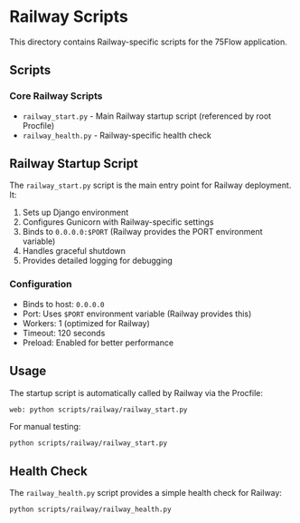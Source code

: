 # Railway Scripts

This directory contains Railway-specific scripts for the 75Flow application.

## Scripts

### Core Railway Scripts
- `railway_start.py` - Main Railway startup script (referenced by root Procfile)
- `railway_health.py` - Railway-specific health check

## Railway Startup Script

The `railway_start.py` script is the main entry point for Railway deployment. It:

1. Sets up Django environment
2. Configures Gunicorn with Railway-specific settings
3. Binds to `0.0.0.0:$PORT` (Railway provides the PORT environment variable)
4. Handles graceful shutdown
5. Provides detailed logging for debugging

### Configuration
- Binds to host: `0.0.0.0`
- Port: Uses `$PORT` environment variable (Railway provides this)
- Workers: 1 (optimized for Railway)
- Timeout: 120 seconds
- Preload: Enabled for better performance

## Usage

The startup script is automatically called by Railway via the Procfile:
```
web: python scripts/railway/railway_start.py
```

For manual testing:
```bash
python scripts/railway/railway_start.py
```

## Health Check

The `railway_health.py` script provides a simple health check for Railway:
```bash
python scripts/railway/railway_health.py
``` 